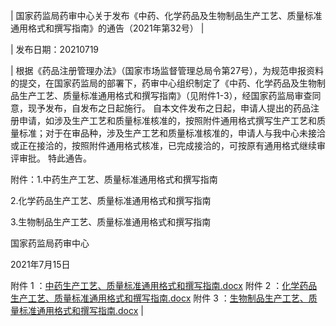 | 国家药监局药审中心关于发布《中药、化学药品及生物制品生产工艺、质量标准通用格式和撰写指南》的通告（2021年第32号） |

| 发布日期：20210719 

| 根据《药品注册管理办法》（国家市场监督管理总局令第27号），为规范申报资料的提交，在国家药监局的部署下，药审中心组织制定了《中药、化学药品及生物制品生产工艺、质量标准通用格式和撰写指南》（见附件1-3），经国家药监局审查同意，现予发布，自发布之日起施行。     自本文件发布之日起，申请人提出的药品注册申请，如涉及生产工艺和质量标准核准的，按照附件通用格式撰写生产工艺和质量标准；对于在审品种，涉及生产工艺和质量标准核准的，申请人与我中心未接洽或正在接洽的，按照附件通用格式核准，已完成接洽的，可按原有通用格式继续审评审批。     特此通告。     

附件：1.中药生产工艺、质量标准通用格式和撰写指南        

2.化学药品生产工艺、质量标准通用格式和撰写指南      

3.生物制品生产工艺、质量标准通用格式和撰写指南      

国家药监局药审中心                    

2021年7月15日

附件 1 ：[中药生产工艺、质量标准通用格式和撰写指南.docx](http://www.cde.org.cn/attachmentout.do?mothed=list&id=f7333a98ca7f7e43)
附件 2 ：[化学药品生产工艺、质量标准通用格式和撰写指南.docx](http://www.cde.org.cn/attachmentout.do?mothed=list&id=7c15aab0d8f00375)
附件 3 ：[生物制品生产工艺、质量标准通用格式和撰写指南.docx](http://www.cde.org.cn/attachmentout.do?mothed=list&id=80879f30234e9c25) |

